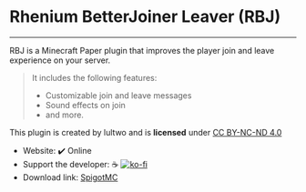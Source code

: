 # Rhenium BetterJoiner Leaver (RBJ)

---

RBJ is a Minecraft Paper plugin that improves the player join and leave experience on your server.
> It includes the following features:
> - Customizable join and leave messages
> - Sound effects on join
> - and more.

 This plugin is created by lultwo and is **licensed** under [CC BY-NC-ND 4.0](http://creativecommons.org/licenses/by-nc-nd/4.0/?ref=chooser-v1)

- Website: :heavy_check_mark: Online
- Support the developer: :coffee:  [![ko-fi](https://ko-fi.com/img/githubbutton_sm.svg)](https://ko-fi.com/D1D2HRKT0)
- Download link: [SpigotMC](https://www.spigotmc.org/resources/rhenium-betterjoiner-leaver.107333/)
